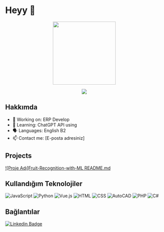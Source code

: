 # Heyy 👋

<p align="center">
  <img src="https://media.giphy.com/media/3o7aD2saalBwwftBIY/giphy.gif" width="200"/>
</p>

<p align="center">
  <img src="https://readme-typing-svg.herokuapp.com?color=36BCF7&lines=Hello,+I'm+Sude!;I'm+a+21+years+old+computer+programmer.;I+am+working+on+AI+using;Welcome+to+my+GitHub+profile!" />
</p>

## Hakkımda
- 🔭 Working on: ERP Develop
- 🌱 Learning: ChatGPT API using
- 🗣️ Languages: English B2
- 📫 Contact me: [E-posta adresiniz]

## Projects
[![Proje Adı]Fruit-Recognition-with-ML README.md](https://github.com/sudectn/Fruit-Recognition-with-ML#)

<!--## GitHub İstatistikleri
![Kullanıcı Adı'nın GitHub İstatistikleri](https://github-readme-stats.vercel.app/api?username=kullanıcıadınız&show_icons=true&theme=radical)
-->
## Kullandığım Teknolojiler
![JavaScript](https://img.shields.io/badge/-JavaScript-black?style=flat-square&logo=javascript)
![Python](https://img.shields.io/badge/-Python-black?style=flat-square&logo=python)
![Vue.js](https://img.shields.io/badge/-Vue.js-black?style=flat-square&logo=vue.js)
![HTML](https://img.shields.io/badge/HTML5-E34F26?style=flat-square&logo=html5&logoColor=white)
![CSS](https://img.shields.io/badge/CSS3-1572B6?style=flat-square&logo=css3&logoColor=white)
![AutoCAD](https://img.shields.io/badge/AutoCAD-EE3A24?style=flat-square&logo=autodesk&logoColor=white)
![PHP](https://img.shields.io/badge/PHP-777BB4?style=flat-square&logo=php&logoColor=white)
![C#](https://img.shields.io/badge/C%23-239120?style=flat-square&logo=c-sharp&logoColor=white)


## Bağlantılar
[![Linkedin Badge](https://img.shields.io/badge/-LinkedIn-blue?style=flat-square&logo=Linkedin&logoColor=white&link=https://www.linkedin.com/in/kullanıcıadınız/)](www.linkedin.com/in/sude-çetin-4492a9298)

<!--## Blog Yazıları
- [Makale 1](https://blogsite.com/makale1)
- [Makale 2](https://blogsite.com/makale2)-->

<!--## Son Blog Yazılarım
<!-- BLOG-POST-LIST:START -->
<!-- BLOG-POST-LIST:END -->


<!--- B2 English
- Python, HTML, CSS, JS, PHP, SQL, C#
Also,
-AutoCAD
-->
